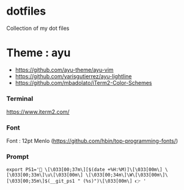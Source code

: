 # dotfiles
Collection of my dot files

# Theme : ayu
* https://github.com/ayu-theme/ayu-vim
* https://github.com/yarisgutierrez/ayu-lightline
* https://github.com/mbadolato/iTerm2-Color-Schemes

### Terminal
https://www.iterm2.com/

### Font
Font : 12pt Menlo (https://github.com/hbin/top-programming-fonts/)

### Prompt

```
export PS1='👻 \[\033[00;37m\][$(date +%H:%M)]\[\033[00m\] \[\033[00;33m\]\u\[\033[00m\] \[\033[00;34m\]\W\[\033[00m\]\[\033[00;35m\]$(__git_ps1 " (%s)")\[\033[00m\] 👉 '
```
